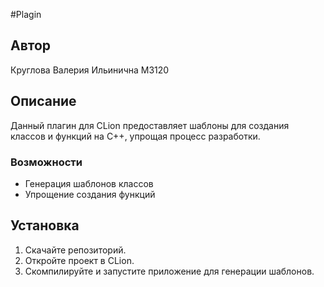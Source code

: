 #Plagin

## Автор
Круглова Валерия Ильинична М3120

## Описание
Данный плагин для CLion предоставляет шаблоны для создания классов и функций на C++, упрощая процесс разработки.

### Возможности
- Генерация шаблонов классов
- Упрощение создания функций

## Установка
1. Скачайте репозиторий.
2. Откройте проект в CLion.
3. Скомпилируйте и запустите приложение для генерации шаблонов.